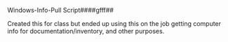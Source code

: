 Windows-Info-Pull Script####gfff##

Created this for class but ended up using this on the job getting computer info for documentation/inventory, and other purposes. 
##
